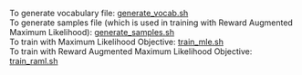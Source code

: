 To generate vocabulary file: [generate_vocab.sh](https://github.com/VishweshS/Sentence-Simplification/blob/master/RML/scripts/generate_vocab.sh)<br />
To generate samples file (which is used in training with Reward Augmented Maximum Likelihood): [generate_samples.sh](https://github.com/VishweshS/Sentence-Simplification/blob/master/RML/scripts/generate_samples.sh)<br />
To train with Maximum Likelihood Objective: [train_mle.sh](https://github.com/VishweshS/Sentence-Simplification/blob/master/RML/scripts/train_mle.sh)<br />
To train with Reward Augmented Maximum Likelihood Objective: [train_raml.sh](https://github.com/VishweshS/Sentence-Simplification/blob/master/RML/scripts/train_raml.sh)
